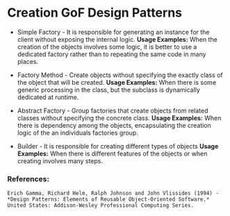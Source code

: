 # Creation GoF Design Patterns

- Simple Factory - It is responsible for generating an instance for the client without exposing the internal logic. **Usage Examples:** When the creation of the objects involves some logic, it is better to use a dedicated factory rather than to repeating the same code in many places.

- Factory Method - Create objects without specifying the exactly class of the object that will be created. **Usage Examples:** When there is some generic processing in the class, but the subclass is dynamically dedicated at runtime.

- Abstract Factory - Group factories that create objects from related classes without specifying the concrete class. **Usage Examples:** When there is dependency among the objects, encapsulating the creation logic of the an individuals factories group. 

- Builder - It is responsible for creating different types of objects **Usage Examples:** When there is different features of the objects or when creating involves many steps.

### References:
```Erich Gamma, Richard Helm, Ralph Johnson and John Vlissides (1994) - *Design Patterns: Elements of Reusable Object-Oriented Software.*	United States: Addison-Wesley Professional Computing Series.```
